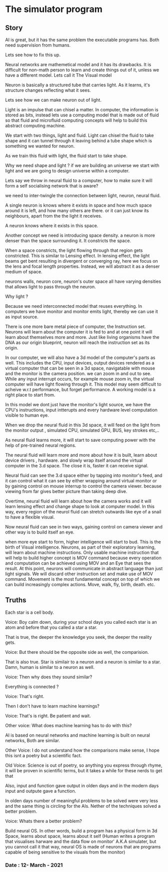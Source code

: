 # The simulator program


## Story

AI is great, but it has the same problem the executable programs has. Both need supervision from humans.

Lets see how to fix this up. 

Neural networks are mathemetical model and it has its drawbacks. It is difficult for non-math person to learn and 
create things out of it, unless we have a different model. Lets call it The Visual model


Neuron is basically a structured tube that carries light. As it learns, it's structure changes reflecting what it sees.


Lets see how we can make neuron out of light. 

Light is an impulse that can chisel a matter. In computer, the information is stored as bits, instead lets use a computing
model that is made out of fluid so that fluid and microfluid computing concepts will help to build this abstract computing machine.

We start with two things, light and fluid. Light can chisel the fluid to take shape and it can tunnel through it leaving behind 
a tube shape which is something we wanted for neuron.

As we train this fluid with light, the fluid start to take shape.

Why we need shape and light ? if we are building an universe we start with light and we are going to design universe within a 
computer.


Lets say we throw in neural fluid to a computer, how to make sure it will form a self socialising network that is aware? 

we need to inter-twingle the connection between light, neuron, neural fluid.

A single neuron is knows where it exists in space and how much space around it is left, and how many others are there. or it 
can just know its neighbours, apart from the the light it receives.

A neuron knows where it exists in this space.

Another concept we need is introducing space density. a neuron is more denser than the space surrounding it. It constricts the space.

When a space constricts, the light flowing through that region gets constricted. This is similar to Lensing effect. In lensing effect,
the light beams get bent resulting in divergent or converging ray, here we focus on the lens and focal length properties. Instead,
we will abstract it as a denser medium of space.

neurons walls, neuron core, neuron's outer space all have varying densities that allows light to pass through the neuron.

Why light ?

Because we need interconnected model that reuses everything. In computers we have monitor and monitor emits light, thereby we can use
it as input source.

There is one more bare metal piece of computer, the Instruction set. Neurons will learn about the computer it is fed to and at one
point it will learn about themselves more and more. Just like living organisms have the DNA as our origin blueprint, neuron will reach
the instruction set as its origin. 

In our computer, we will also have a 3d model of the computer's parts as well. This includes the CPU, input devices, output devices 
rendered as a virtual computer that can be seen in a 3d space, navigatable with mouse and the monitor is the camera position. we can
zoom in and out to see. While any input interrupt occurs, for example mouse zoom in, the virtual computer will have light flowing
through it. This model may seem difficult to acheive w.r.t performance, but forget performance. A working model is a right place to start
from.

In this model we dont just have the monitor's light source, we have the CPU's instructions, input intterupts and every hardware level 
computation
visible to human eye.

When we drop the neural fluid in this 3d space, it will feed on the light from the monitor output , simulated CPU, simulated GPU, BUS, 
key strokes etc,..

As neural fluid learns more, it will start to save computing power with the help of pre-trained neural regions.

The neural fluid will learn more and more about how it is built, learn about device drivers , hardware. and slowly wrap itself 
around the virtual computer in the 3.d space. The close it is, faster it can receive signal.

Neural fluid can see the 3.d space either by tapping into monitor's feed, and it can control what it can see by either wrapping 
around virtual monitor or by gaining control on mouse interrup to control the camera viewer. because viewing from far gives better picture 
than taking deep dive.

Overtime, neural fluid will learn about how the camera works and it will learn lensing effect and change shape to look at computer model.
In this way, every region of the neurol fluid can stretch outwards like eye of a snail to have a flexible visual.

Now neural fluid can see in two ways, gaining control on camera viewer and other way is to build itself an eye.

when more eye start to form, higher intelligence will start to bud. This is the birth of Visual intelligence. Neurons, as part of their exploratory
 learning, will learn about machine instructions. Only usable machine instruction that will help to build higher concept is MOV command because 
every operation and computation can be achieved using MOV and an Eye that sees the result. At this point, neurons will 
communicate in abstract language than just light signals. We will discard other instruction set and make use of MOV command. Movement is the 
most fundamental concept on top of which we can build increasingly complex actions. Move, walk, fly, birth, death. etc.

## Truths

Each star is a cell body. 

Voice: Boy calm down, during your school days you called each star is an atom and before that you called a star a star.

That is true, the deeper the knowledge you seek, the deeper the reality gets.

Voice: But there should be the opposite side as well, the comparision.

That is also true. Star is similair to a neuron and a neuron is similar to a star. Damn, human is similar to a neuron as well.

Voice: Then why does they sound similar?

Everything is connected ?

Voice: That's right.

Then I don't have to learn machine learnings?

Voice: That's is right. Be patient and wait.

Other voice: What does machine learning has to do with this?

AI is based on neural networks and machine learning is built on neural networks, Both are similar.

Other Voice: I do not understand how the comparisons make sense, I hope this isnt a poetry but a scientific fact.

Old Voice: Science is out of poetry, so anything you express through rhyme, it will be proven in scientific terms, but it takes a while for these nerds to get that

Also, input and function gave output in olden days and in the modern days input and outpute gave a function.

In olden days number of meaningful problems to be solved were very less and the same thing is circling for the AIs. Nether of the techniques solved a better problem.


Voice: Whats there a better problem?

Build neural OS. In other words, build a program has a physical form in 3d Space, learns about space, learns about it self (Human writes a program that visualises harware and the data flow on monitor' A.K.A simulater, but you cannot call it that way, neural OS is made of neurons that are programs capable of being sensitive to the visuals from the monitor)

### Date : 12- March - 2021
